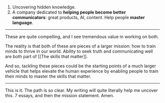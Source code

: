1. Uncovering hidden knowledge.
2. A company dedicated to **helping people become better communicators**: great products, AI, content. Help people **master language**.

----

These are quite compelling, and I see tremendous value in working on both.

The reality is that both of these are pieces of a larger mission: how to train minds to thrive in our world. Ability to seek truth and communicating well are both part of [[The skills that matter]].

And so, tackling these pieces could be the starting points of a much larger vehicle that helps elevate the human experience by enabling people to train their minds to master the skills that matter.

----

This is it. The path is so clear. My writing will quite literally help me uncover this. 7 essays, and then the mission statement. Amen.
